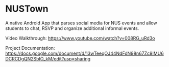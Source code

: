 # NUSTown

A native Android App that parses social media for NUS events and allow students to chat, RSVP and organize additional informal events.

Video Walkthrough: https://www.youtube.com/watch?v=008RG_uRd3o

Project Documentation: https://docs.google.com/document/d/13wTeeqOJ44NdFdN98n67Zc9IMU6DCRCDgQN2SbIO_kM/edit?usp=sharing

